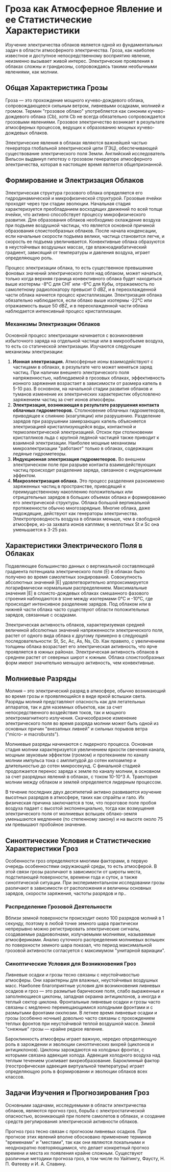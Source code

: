 # Гроза как Атмосферное Явление и ее Статистические Характеристики

Изучение электричества облаков является одной из фундаментальных задач в области атмосферного электричества. Гроза, как наиболее известное и доступное непосредственному восприятию явление, неизменно вызывает живой интерес. Электрические проявления в облаках сложны и грандиозны, сопровождаясь такими необычными явлениями, как молнии.

## Общая Характеристика Грозы

Гроза — это прохождение мощного кучево-дождевого облака, сопровождающееся сильным ветром, ливневыми осадками, молнией и громом. Термин "грозовое облако" употребляется как синоним кучево-дождевого облака (Cb), хотя Cb не всегда обязательно сопровождается грозовыми явлениями. Грозовое электричество возникает в результате атмосферных процессов, ведущих к образованию мощных кучево-дождевых облаков.

Электрические явления в облаках являются важнейшей частью генератора глобальной электрической цепи (ГЭЦ), обеспечивающей существование электрического поля Земли. Английский исследователь Вильсон выдвинул гипотезу о грозовом генераторе атмосферного электричества, которая в настоящее время является общепризнанной.

## Формирование и Электризация Облаков

Электрическая структура грозового облака определяется его гидродинамической и микрофизической структурой. Грозовые ячейки проходят через три стадии эволюции. Начальная стадия характеризуется преобладанием восходящих движений по всей толще ячейки, что активно способствует процессу микрофизического развития. Для образования облаков необходимо охлаждение воздуха при подъеме воздушной частицы, что является основной причиной образования слоистообразных облаков. После начала конденсации, если начальные скорости подъема велики, частица становится легче, и скорость ее подъема увеличивается. Конвективные облака образуются в неустойчивых воздушных массах, где влажноадиабатический градиент, зависящий от температуры и давления воздуха, играет определяющую роль.

Процесс электризации облака, то есть существенное превышение фоновых значений электрического поля над облаком, может начаться, только когда верхняя граница конвективного облака будет находиться выше изотермы -8°C для СНГ или -6°C для Кубы, отражаемость по самолетному радиолокатору превысит 0 dBZ, и в переохлажденной части облака начнется процесс кристаллизации. Электризация облака обязательно наблюдается, если облако выше изотермы -22°C или отражаемость выше 50 dBZ, и в переохлажденной части облака наблюдается интенсивный процесс кристаллизации.

### Механизмы Электризации Облаков

Основной процесс электризации начинается с возникновения избыточного заряда на отдельной частице или в микрообъеме воздуха, то есть со статической электризации. Изучаются следующие механизмы электризации:

1. **Ионная электризация.** Атмосферные ионы взаимодействуют с частицами в облаках, в результате чего может меняться заряд частиц. При наличии внешнего электрического поля напряженностью, наблюдаемой в грозовых облаках, эффективность ионного заряжения возрастает в зависимости от размера капель в 5-10 раз. В основном, на начальной стадии развития облаков и туманов изменение их электрических характеристик обусловлено заряжением частиц за счет ионов атмосферы.
2. **Электризация, возникающая в результате разрушения контакта облачных гидрометеоров.** Столкновение облачных гидрометеоров, приводящее к слиянию (коагуляции) или разрушению. Разделение зарядов при разрушении замерзающих капель объясняется электризацией кристаллизующейся воды, контактной и термоэлектрической электризацией. Отскок при столкновении кристалликов льда с крупной ледяной частицей также приводит к взаимной электризации. Наиболее мощные механизмы микроэлектризации "работают" только в облаках, содержащих ледяные гидрометеоры.
3. **Индукционная электризация гидрометеоров.** Во внешнем электрическом поле при разрыве контакта взаимодействующих частиц происходит разделение заряда, связанное с индукционным эффектом.
4. **Макроэлектризация облака.** Это процесс разделения разноименно заряженных частиц в пространстве, приводящий к преимущественному накоплению положительных или отрицательных зарядов в больших объемах облака и формированию его электрической структуры. Облака большой вертикальной протяженности обычно многозарядные. Многие облака, даже недождящие, действуют как генераторы электричества. Электропроводность воздуха в облаках меньше, чем в свободной атмосфере, из-за захвата ионов каплями; в неплотных St и Sc она уменьшается в 3-25 раз.

## Характеристики Электрического Поля в Облаках

Подавляющее большинство данных о вертикальной составляющей градиента потенциала электрического поля (E) в облаках было получено во время самолетных зондирований. Совокупность абсолютных значений |E| удовлетворительно аппроксимируется логарифмически нормальным распределением. Максимальные значения |E| в слоисто-дождевых облаках смешанного фазового строения наблюдаются в зоне между изотермами 0°C и -10°C, где происходит интенсивное разделение зарядов. Под облаком или в нижней части облака часто существуют области положительных зарядов, связанные с осадками.

Электрическая активность облаков, характеризуемая средней величиной абсолютных значений напряженности электрического поля, растет от одного вида облака к другому примерно в следующей последовательности: St, Sc, Ac, As, Ns, Cb. Как правило, с увеличением толщины облака возрастает его электрическая активность, что ярче проявляется в южных районах. Электрическая активность облаков в среднем растет от северных широт к южным. Облака слоистообразных форм имеют значительно меньшую активность, чем конвективные.

## Молниевые Разряды

Молния – это электрический разряд в атмосфере, обычно возникающий во время грозы и проявляющийся в виде яркой вспышки света. Разряды молний представляют опасность как для летательных аппаратов, так и для наземных объектов, как за счет непосредственного воздействия токов, так и мощного электромагнитного излучения. Скачкообразное изменение электрического поля во время разряда молнии может быть одной из основных причин "внезапных ливней" и сильных порывов ветра ("micro- и macrobursts").

Молниевые разряды начинаются с лидерного процесса. Основная стадия молнии характеризуется увеличением яркости свечения канала, мощным звуковым эффектом (громом) и протеканием по каналу молнии импульса тока с амплитудой до сотен килоампер и длительностью до сотен микросекунд. С финальной стадией продолжается перенос заряда к земле по каналу молнии, в основном за счет разрядных явлений в облаках, с током 10-10^3 А. Траектория молнии между облаком и землей определяется лидерным процессом.

В течение последних двух десятилетий активно развивается изучение высотных разрядов в атмосфере, таких как спрайты и гало. Их физическая причина заключается в том, что пороговое поле пробоя воздуха падает с высотой экспоненциально, тогда как возмущения электрического поля от молниевых вспышек облако-земля уменьшаются медленнее (по степенному закону) и на высоте около 75 км превышают пробойное значение.

## Синоптические Условия и Статистические Характеристики Гроз

Особенности гроз определяются многими факторами, в первую очередь особенностями окружающей среды, то есть атмосферой. В этой связи грозы различают в зависимости от широты места, подстилающей поверхности, времени года и суток, а также синоптической ситуации. При экспериментальном исследовании грозы различают в зависимости от расположения и величины основных зарядов, скорости заряжения, частоты разрядов и пр..

### Распределение Грозовой Деятельности

Вблизи земной поверхности происходит около 100 разрядов молний в 1 секунду, поэтому в любой точке земного шара практически непрерывно можно регистрировать электрические сигналы, создаваемые радиоволнами, излучаемыми молниями, называемые атмосфериками. Анализ суточного распределения молниевых вспышек по поверхности земного шара показал, что период максимальной грозовой активности согласуется с максимумом "унитарной вариации".

### Синоптические Условия для Возникновения Гроз

Ливневые осадки и грозы тесно связаны с неустойчивостью атмосферы. Они характерны для влажных, неустойчивых воздушных масс. Наиболее благоприятные условия для возникновения ливневых осадков и гроз — это размытые барические поля, слабо выраженные и заполняющиеся циклоны, западная окраина антициклонов, а иногда и теплый сектор циклона. Фронтальные ливневые осадки и грозы часто связаны с медленно перемещающимися холодными фронтами и с размытыми фронтами окклюзии. В летнее время ливневые осадки и грозы (особенно ночные) довольно часто связаны с прохождением теплых фронтов при неустойчивой теплой воздушной массе. Зимой "снежные" грозы — крайне редкое явление.

Бароклинность атмосферы играет важную, нередко определяющую роль в зарождении и эволюции синоптических вихрей (циклонов и антициклонов). Циклоны зарождаются на холодных фронтах, с которыми связана адвекция холода. Адвекция холодного воздуха над теплым течением усиливает вихреобразование. Бароклинный фактор (геострофическая адвекция виртуальной температуры) играет определяющую роль в формировании и эволюции облаков всех классов.

## Задачи Изучения и Прогнозирования Гроз

Основными задачами, исследуемыми в области электричества облаков, являются прогноз гроз, борьба с электростатической опасностью, возникающей при полете самолетов в облаках, и создание средств регулирования электрической активности облаков.

Прогноз гроз тесно связан с прогнозом ливневых осадков. При прогнозе этих явлений вполне обосновано применение терминов "временами" и "местами", так как они являются локальными и неоднократно повторяющимися, что делает конкретный прогноз времени и места их появления крайне сложным. Существуют различные методики прогноза гроз, в том числе по Уайтингу, Фаусту, Н. П. Фатееву и И. А. Славину.
